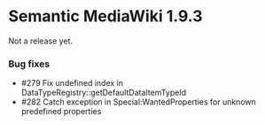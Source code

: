 # Semantic MediaWiki 1.9.3

Not a release yet.

### Bug fixes

* #279 Fix undefined index in DataTypeRegistry::getDefaultDataItemTypeId
* #282 Catch exception in Special:WantedProperties for unknown predefined properties
